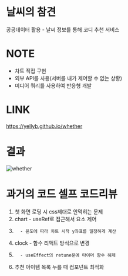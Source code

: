 # 날씨의 참견
공공데이터 활용 - 날씨 정보를 통해 코디 추천 서비스

# NOTE
- 차트 직접 구현
- 외부 API를 사용(서버를 내가 제어할 수 없는 상황)
- 미디어 쿼리를 사용하여 반응형 개발

# LINK
https://yellyb.github.io/whether

# 결과
![whether](https://user-images.githubusercontent.com/50893303/165080025-4cacab32-cbdb-4587-96ca-ef88e6e1f372.png)

# 과거의 코드 셀프 코드리뷰
1. 첫 화면 로딩 시 css제대로 안먹히는 문제
2. chart - useRef로 접근해서 요소 제어
3.       - 온도에 따라 차트 시작 y좌표를 일정하게 계산
4. clock - 함수 리액트 방식으로 변경
5.       - useEffect의 retune문에 타이머 함수 해제
6. 추천 아이템 목록 누를 때 컴포넌트 최적화
